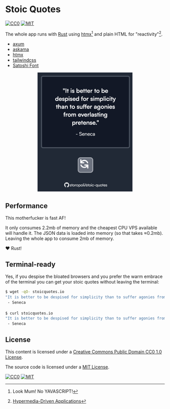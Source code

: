 # Stoic Quotes

[![CC0](https://img.shields.io/badge/License-CC0-lightgrey.svg)](https://creativecommons.org/publicdomain/zero/1.0/)
[![MIT](https://img.shields.io/badge/License-MIT-lightgrey.svg)](https://opensource.org/license/mit/)

The whole app runs with [Rust](https://rust-lang.org) using
[htmx](https://htmx.org)[^yavascript] and plain HTML for "reactivity"[^note].

- [axum](https://tokio.rs/)
- [askama](https://djc.github.io/askama/)
- [htmx](https://htmx.org)
- [tailwindcss](https://tailwindcss.com/)
- [Satoshi Font](https://www.fontshare.com/fonts/satoshi)

<div align="center">
    <img src="screenshot.png" alt="Description" width="300"/>
</div>

## Performance

This motherfucker is fast AF!

It only consumes 2.2mb of memory and the cheapest CPU VPS available will handle it.
The JSON data is loaded into memory (so that takes ≈0.2mb).
Leaving the whole app to consume 2mb of memory.

:heart: Rust!

## Terminal-ready

Yes, if you despise the bloated browsers and you prefer the warm embrace
of the terminal you can get your stoic quotes without leaving the terminal:

```bash
$ wget -qO- stoicquotes.io
"It is better to be despised for simplicity than to suffer agonies from everlasting pretense."
 - Seneca

$ curl stoicquotes.io
"It is better to be despised for simplicity than to suffer agonies from everlasting pretense."
 - Seneca
```

## License

This content is licensed under a
[Creative Commons Public Domain CC0 1.0 License](https://creativecommons.org/publicdomain/zero/1.0/).

The source code is licensed under a
[MIT License](https://opensource.org/license/mit/).

[![CC0](https://licensebuttons.net/l/zero/1.0/88x31.png)](https://creativecommons.org/publicdomain/zero/1.0/)
[![MIT](https://upload.wikimedia.org/wikipedia/commons/f/f8/License_icon-mit-88x31-2.svg)](https://opensource.org/license/mit/)

[^yavascript]: Look Mum! No YAVASCRIPT!
[^note]: [Hypermedia-Driven Applications](https://htmx.org/essays/hypermedia-driven-applications/)
